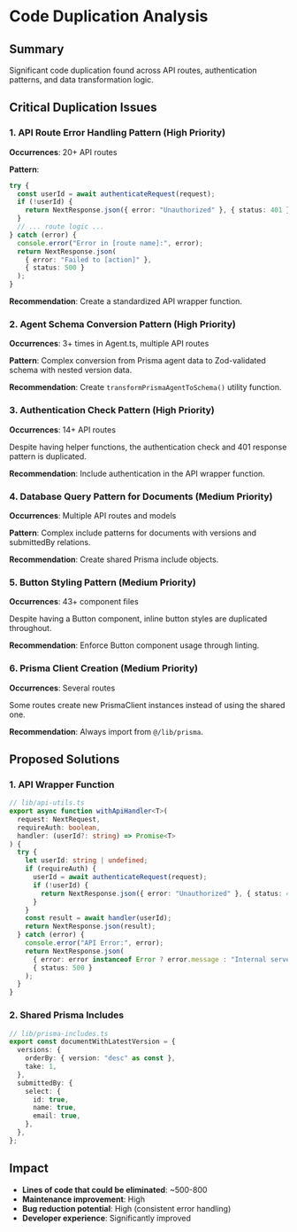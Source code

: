 # Code Duplication Analysis

## Summary
Significant code duplication found across API routes, authentication patterns, and data transformation logic.

## Critical Duplication Issues

### 1. API Route Error Handling Pattern (High Priority)
**Occurrences**: 20+ API routes

**Pattern**:
```typescript
try {
  const userId = await authenticateRequest(request);
  if (!userId) {
    return NextResponse.json({ error: "Unauthorized" }, { status: 401 });
  }
  // ... route logic ...
} catch (error) {
  console.error("Error in [route name]:", error);
  return NextResponse.json(
    { error: "Failed to [action]" },
    { status: 500 }
  );
}
```

**Recommendation**: Create a standardized API wrapper function.

### 2. Agent Schema Conversion Pattern (High Priority)
**Occurrences**: 3+ times in Agent.ts, multiple API routes

**Pattern**: Complex conversion from Prisma agent data to Zod-validated schema with nested version data.

**Recommendation**: Create `transformPrismaAgentToSchema()` utility function.

### 3. Authentication Check Pattern (High Priority)
**Occurrences**: 14+ API routes

Despite having helper functions, the authentication check and 401 response pattern is duplicated.

**Recommendation**: Include authentication in the API wrapper function.

### 4. Database Query Pattern for Documents (Medium Priority)
**Occurrences**: Multiple API routes and models

**Pattern**: Complex include patterns for documents with versions and submittedBy relations.

**Recommendation**: Create shared Prisma include objects.

### 5. Button Styling Pattern (Medium Priority)
**Occurrences**: 43+ component files

Despite having a Button component, inline button styles are duplicated throughout.

**Recommendation**: Enforce Button component usage through linting.

### 6. Prisma Client Creation (Medium Priority)
**Occurrences**: Several routes

Some routes create new PrismaClient instances instead of using the shared one.

**Recommendation**: Always import from `@/lib/prisma`.

## Proposed Solutions

### 1. API Wrapper Function
```typescript
// lib/api-utils.ts
export async function withApiHandler<T>(
  request: NextRequest,
  requireAuth: boolean,
  handler: (userId?: string) => Promise<T>
) {
  try {
    let userId: string | undefined;
    if (requireAuth) {
      userId = await authenticateRequest(request);
      if (!userId) {
        return NextResponse.json({ error: "Unauthorized" }, { status: 401 });
      }
    }
    const result = await handler(userId);
    return NextResponse.json(result);
  } catch (error) {
    console.error("API Error:", error);
    return NextResponse.json(
      { error: error instanceof Error ? error.message : "Internal server error" },
      { status: 500 }
    );
  }
}
```

### 2. Shared Prisma Includes
```typescript
// lib/prisma-includes.ts
export const documentWithLatestVersion = {
  versions: {
    orderBy: { version: "desc" as const },
    take: 1,
  },
  submittedBy: {
    select: {
      id: true,
      name: true,
      email: true,
    },
  },
};
```

## Impact
- **Lines of code that could be eliminated**: ~500-800
- **Maintenance improvement**: High
- **Bug reduction potential**: High (consistent error handling)
- **Developer experience**: Significantly improved